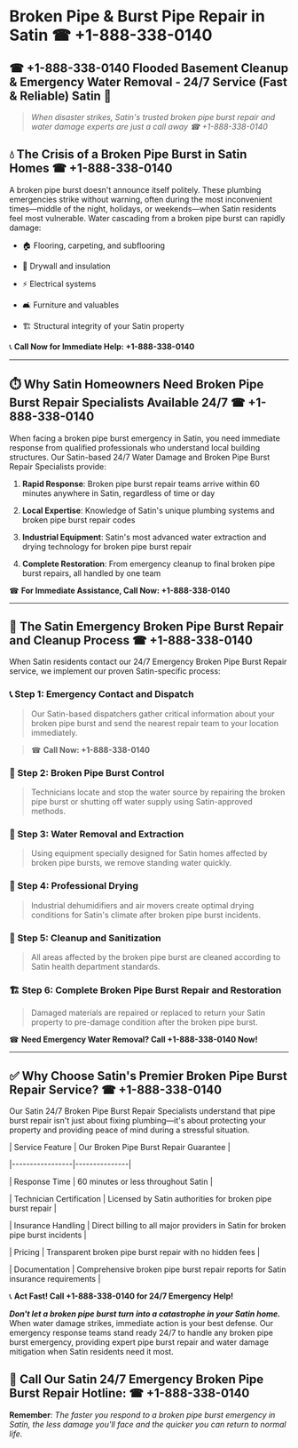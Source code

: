 # Broken Pipe & Burst Pipe Repair in Satin ☎ +1-888-338-0140  
## ☎ +1-888-338-0140 Flooded Basement Cleanup & Emergency Water Removal - 24/7 Service (Fast & Reliable) Satin 🚨  

> *When disaster strikes, Satin's trusted broken pipe burst repair and water damage experts are just a call away ☎ +1-888-338-0140*  

## 💧 The Crisis of a Broken Pipe Burst in Satin Homes ☎ +1-888-338-0140  

A broken pipe burst doesn't announce itself politely. These plumbing emergencies strike without warning, often during the most inconvenient times—middle of the night, holidays, or weekends—when Satin residents feel most vulnerable. Water cascading from a broken pipe burst can rapidly damage:  

* 🏠 Flooring, carpeting, and subflooring  
* 🧱 Drywall and insulation  
* ⚡ Electrical systems  
* 🛋️ Furniture and valuables  
* 🏗️ Structural integrity of your Satin property  

📞 **Call Now for Immediate Help: +1-888-338-0140**  

---  

## ⏱️ Why Satin Homeowners Need Broken Pipe Burst Repair Specialists Available 24/7 ☎ +1-888-338-0140  

When facing a broken pipe burst emergency in Satin, you need immediate response from qualified professionals who understand local building structures. Our Satin-based 24/7 Water Damage and Broken Pipe Burst Repair Specialists provide:  

1. **Rapid Response**: Broken pipe burst repair teams arrive within 60 minutes anywhere in Satin, regardless of time or day  
2. **Local Expertise**: Knowledge of Satin's unique plumbing systems and broken pipe burst repair codes  
3. **Industrial Equipment**: Satin's most advanced water extraction and drying technology for broken pipe burst repair  
4. **Complete Restoration**: From emergency cleanup to final broken pipe burst repairs, all handled by one team  

☎ **For Immediate Assistance, Call Now: +1-888-338-0140**  

---  

## 🔧 The Satin Emergency Broken Pipe Burst Repair and Cleanup Process ☎ +1-888-338-0140  

When Satin residents contact our 24/7 Emergency Broken Pipe Burst Repair service, we implement our proven Satin-specific process:  

### 📞 Step 1: Emergency Contact and Dispatch  
> Our Satin-based dispatchers gather critical information about your broken pipe burst and send the nearest repair team to your location immediately.  
> ☎ **Call Now: +1-888-338-0140**  

### 🚿 Step 2: Broken Pipe Burst Control  
> Technicians locate and stop the water source by repairing the broken pipe burst or shutting off water supply using Satin-approved methods.  

### 🌊 Step 3: Water Removal and Extraction  
> Using equipment specially designed for Satin homes affected by broken pipe bursts, we remove standing water quickly.  

### 💨 Step 4: Professional Drying  
> Industrial dehumidifiers and air movers create optimal drying conditions for Satin's climate after broken pipe burst incidents.  

### 🧼 Step 5: Cleanup and Sanitization  
> All areas affected by the broken pipe burst are cleaned according to Satin health department standards.  

### 🏗️ Step 6: Complete Broken Pipe Burst Repair and Restoration  
> Damaged materials are repaired or replaced to return your Satin property to pre-damage condition after the broken pipe burst.  

☎ **Need Emergency Water Removal? Call +1-888-338-0140 Now!**  

---  

## ✅ Why Choose Satin's Premier Broken Pipe Burst Repair Service? ☎ +1-888-338-0140  

Our Satin 24/7 Broken Pipe Burst Repair Specialists understand that pipe burst repair isn't just about fixing plumbing—it's about protecting your property and providing peace of mind during a stressful situation.  

| Service Feature | Our Broken Pipe Burst Repair Guarantee |  
|-----------------|---------------|  
| Response Time | 60 minutes or less throughout Satin |  
| Technician Certification | Licensed by Satin authorities for broken pipe burst repair |  
| Insurance Handling | Direct billing to all major providers in Satin for broken pipe burst incidents |  
| Pricing | Transparent broken pipe burst repair with no hidden fees |  
| Documentation | Comprehensive broken pipe burst repair reports for Satin insurance requirements |  

📞 **Act Fast! Call +1-888-338-0140 for 24/7 Emergency Help!**  

***Don't let a broken pipe burst turn into a catastrophe in your Satin home.*** When water damage strikes, immediate action is your best defense. Our emergency response teams stand ready 24/7 to handle any broken pipe burst emergency, providing expert pipe burst repair and water damage mitigation when Satin residents need it most.  

## 📱 Call Our Satin 24/7 Emergency Broken Pipe Burst Repair Hotline: ☎ +1-888-338-0140  

**Remember**: *The faster you respond to a broken pipe burst emergency in Satin, the less damage you'll face and the quicker you can return to normal life.*